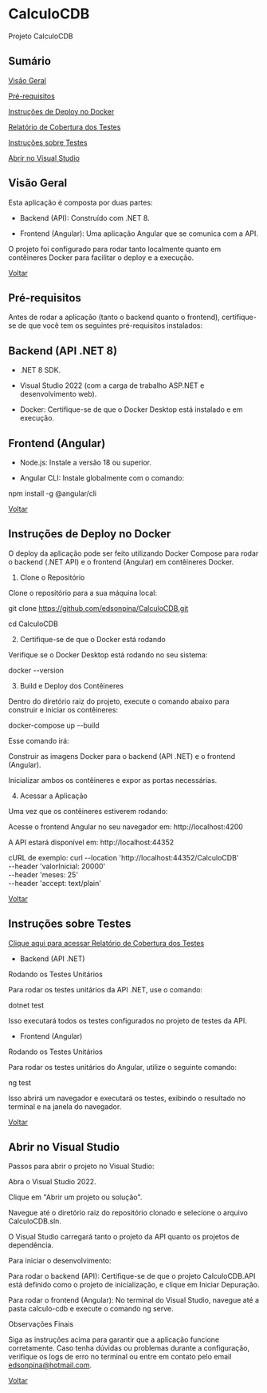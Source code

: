 # CalculoCDB

Projeto CalculoCDB

## Sumário


[Visão Geral](#visão-geral)

[Pré-requisitos](#pré-requisitos)

[Instruções de Deploy no Docker](#instruções-de-deploy-no-docker)

[Relatório de Cobertura dos Testes](https://edsonpina.github.io/CalculoCDB/)

[Instruções sobre Testes](#instruções-sobre-testes)

[Abrir no Visual Studio](#abrir-no-visual-studio)




## Visão Geral


Esta aplicação é composta por duas partes:

* Backend (API): Construído com .NET 8.

* Frontend (Angular): Uma aplicação Angular que se comunica com a API.

O projeto foi configurado para rodar tanto localmente quanto em contêineres Docker para facilitar o deploy e a execução.


[Voltar](#sumario)




## Pré-requisitos


Antes de rodar a aplicação (tanto o backend quanto o frontend), certifique-se de que você tem os seguintes pré-requisitos instalados:

## Backend (API .NET 8)

* .NET 8 SDK.

* Visual Studio 2022 (com a carga de trabalho ASP.NET e desenvolvimento web).

* Docker: Certifique-se de que o Docker Desktop está instalado e em execução.

## Frontend (Angular)

* Node.js: Instale a versão 18 ou superior. 

* Angular CLI: Instale globalmente com o comando:

npm install -g @angular/cli

[Voltar](#sumário)



## Instruções de Deploy no Docker


O deploy da aplicação pode ser feito utilizando Docker Compose para rodar o backend (.NET API) e o frontend (Angular) em contêineres Docker.

1. Clone o Repositório
   
Clone o repositório para a sua máquina local:

git clone https://github.com/edsonpina/CalculoCDB.git

cd CalculoCDB

2. Certifique-se de que o Docker está rodando
   
Verifique se o Docker Desktop está rodando no seu sistema:

docker --version

3. Build e Deploy dos Contêineres
   
Dentro do diretório raiz do projeto, execute o comando abaixo para construir e iniciar os contêineres:

docker-compose up --build

Esse comando irá:

Construir as imagens Docker para o backend (API .NET) e o frontend (Angular).

Inicializar ambos os contêineres e expor as portas necessárias.

4. Acessar a Aplicação

Uma vez que os contêineres estiverem rodando:

Acesse o frontend Angular no seu navegador em: http://localhost:4200

A API estará disponível em: http://localhost:44352

cURL de exemplo:
curl --location 'http://localhost:44352/CalculoCDB' \
--header 'valorInicial: 20000' \
--header 'meses: 25' \
--header 'accept: text/plain'

[Voltar](#sumário)



## Instruções sobre Testes

[Clique aqui para acessar Relatório de Cobertura dos Testes](https://edsonpina.github.io/CalculoCDB/)

* Backend (API .NET)

Rodando os Testes Unitários

Para rodar os testes unitários da API .NET, use o comando:

dotnet test

Isso executará todos os testes configurados no projeto de testes da API.


* Frontend (Angular)
 
Rodando os Testes Unitários

Para rodar os testes unitários do Angular, utilize o seguinte comando:

ng test

Isso abrirá um navegador e executará os testes, exibindo o resultado no terminal e na janela do navegador.

[Voltar](#sumário)



## Abrir no Visual Studio
Passos para abrir o projeto no Visual Studio:

Abra o Visual Studio 2022.

Clique em "Abrir um projeto ou solução".

Navegue até o diretório raiz do repositório clonado e selecione o arquivo CalculoCDB.sln.

O Visual Studio carregará tanto o projeto da API quanto os projetos de dependência.

Para iniciar o desenvolvimento:

Para rodar o backend (API): Certifique-se de que o projeto CalculoCDB.API está definido como o projeto de inicialização, e clique em Iniciar Depuração.

Para rodar o frontend (Angular): No terminal do Visual Studio, navegue até a pasta calculo-cdb e execute o comando ng serve.

Observações Finais

Siga as instruções acima para garantir que a aplicação funcione corretamente. Caso tenha dúvidas ou problemas durante a configuração, verifique os logs de erro no terminal ou entre em contato pelo email edsonpina@hotmail.com.

[Voltar](#sumário)
